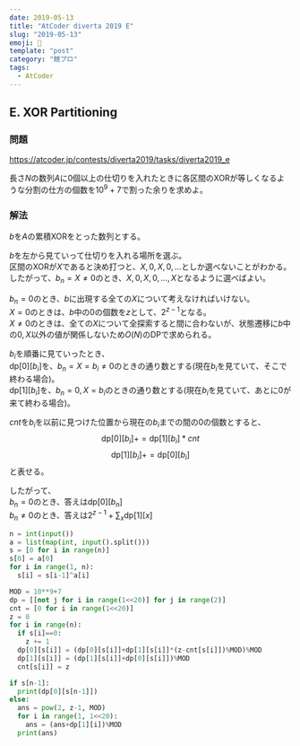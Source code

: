 ```yaml
---
date: 2019-05-13
title: "AtCoder diverta 2019 E"
slug: "2019-05-13"
emoji: 🐎
template: "post"
category: "競プロ"
tags:
  - AtCoder
---
```


## E. XOR Partitioning

### 問題

<https://atcoder.jp/contests/diverta2019/tasks/diverta2019_e>

長さ$N$の数列$A$に0個以上の仕切りを入れたときに各区間のXORが等しくなるような分割の仕方の個数を$10^9+7$で割った余りを求めよ。

### 解法

$b$を$A$の累積XORをとった数列とする。

$b$を左から見ていって仕切りを入れる場所を選ぶ。  
区間のXORが$X$であると決め打つと、$X, 0, X, 0, ...$としか選べないことがわかる。  
したがって、$b_n=X≠0$のとき、$X, 0, X, 0, ..., X$となるように選べばよい。

$b_n=0$のとき、$b$に出現する全ての$X$について考えなければいけない。  
$X=0$のときは、$b$中の0の個数を$z$として、$2^{z-1}$となる。  
$X≠0$のときは、全ての$X$について全探索すると間に合わないが、状態遷移に$b$中の$0, X$以外の値が関係しないため$O(N)$のDPで求められる。

$b_i$を順番に見ていったとき、  
$\textrm{dp}[0][b_i]$を、$b_n=X=b_i≠0$のときの通り数とする(現在$b_i$を見ていて、そこで終わる場合)。  
$\textrm{dp}[1][b_i]$を、$b_n=0, X=b_i$のときの通り数とする(現在$b_i$を見ていて、あとに0が来て終わる場合)。  

$cnt$を$b_i$を以前に見つけた位置から現在の$b_i$までの間の0の個数とすると、  
$$\textrm{dp}[0][b_i] += \textrm{dp}[1][b_i]*cnt$$
$$\textrm{dp}[1][b_i] += \textrm{dp}[0][b_i]$$
と表せる。

したがって、  
$b_n=0$のとき、答えは$\textrm{dp}[0][b_n]$  
$b_n≠0$のとき、答えは$2^{z-1}+\sum_x \textrm{dp}[1][x]$

```python
n = int(input())
a = list(map(int, input().split()))
s = [0 for i in range(n)]
s[0] = a[0]
for i in range(1, n):
  s[i] = s[i-1]^a[i]

MOD = 10**9+7
dp = [[not j for i in range(1<<20)] for j in range(2)]
cnt = [0 for i in range(1<<20)]
z = 0
for i in range(n):
  if s[i]==0:
    z += 1
  dp[0][s[i]] = (dp[0][s[i]]+dp[1][s[i]]*(z-cnt[s[i]])%MOD)%MOD
  dp[1][s[i]] = (dp[1][s[i]]+dp[0][s[i]])%MOD
  cnt[s[i]] = z

if s[n-1]:
  print(dp[0][s[n-1]])
else:
  ans = pow(2, z-1, MOD)
  for i in range(1, 1<<20):
    ans = (ans+dp[1][i])%MOD
  print(ans)
```

